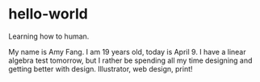 # hello-world
Learning how to human.

My name is Amy Fang. I am 19 years old, today is April 9. I have a linear algebra test tomorrow, but I rather be spending all my time designing and getting better with design. Illustrator, web design, print!

